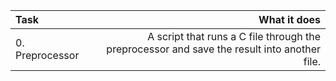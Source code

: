 | Task|	What it does	|
| :----|	------------:	|
| 0. Preprocessor|	A script that runs a C file through the preprocessor and save the result into another file.	|
